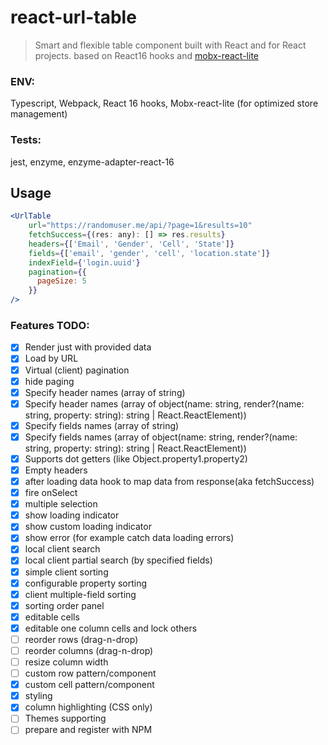 # react-url-table
> Smart and flexible table component built with React and for React projects. based on React16 hooks and [mobx-react-lite](https://github.com/mobxjs/mobx-react-lite)

### ENV:
Typescript, Webpack, React 16 hooks, Mobx-react-lite (for optimized store management)
### Tests:
jest, enzyme, enzyme-adapter-react-16

## Usage

```jsx
<UrlTable
    url="https://randomuser.me/api/?page=1&results=10"
    fetchSuccess={(res: any): [] => res.results}
    headers={['Email', 'Gender', 'Cell', 'State']}
    fields={['email', 'gender', 'cell', 'location.state']}
    indexField={'login.uuid'}
    pagination={{
      pageSize: 5
    }}
/>
```
### Features TODO:
- [x] Render just with provided data
- [x] Load by URL
- [x] Virtual (client) pagination
- [x] hide paging
- [x] Specify header names (array of string)
- [x] Specify header names (array of object(name: string, render?(name: string, property: string): string | React.ReactElement))
- [x] Specify fields names (array of string)
- [x] Specify fields names (array of object(name: string, render?(name: string, property: string): string | React.ReactElement))
- [x] Supports dot getters (like Object.property1.property2)
- [x] Empty headers
- [x] after loading data hook to map data from response(aka fetchSuccess)
- [x] fire onSelect
- [x] multiple selection
- [x] show loading indicator
- [x] show custom loading indicator
- [x] show error (for example catch data loading errors)
- [x] local client search
- [x] local client partial search (by specified fields)
- [x] simple client sorting
- [x] configurable property sorting
- [x] client multiple-field sorting
- [x] sorting order panel
- [x] editable cells
- [x] editable one column cells and lock others
- [ ] reorder rows (drag-n-drop)
- [ ] reorder columns (drag-n-drop)
- [ ] resize column width
- [ ] custom row pattern/component
- [x] custom cell pattern/component
- [X] styling
- [x] column highlighting (CSS only)
- [ ] Themes supporting
- [ ] prepare and register with NPM
